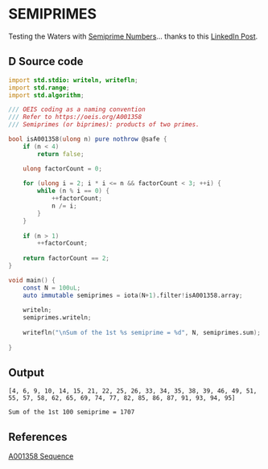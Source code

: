 # SEMIPRIMES

Testing the Waters with [Semiprime Numbers](https://en.wikipedia.org/wiki/Semiprime)... thanks to this [LinkedIn Post](https://www.linkedin.com/feed/update/urn:li:activity:7186515424790888448?utm_source=share&utm_medium=member_desktop).

## D Source code

```d
import std.stdio: writeln, writefln;
import std.range;
import std.algorithm;

/// OEIS coding as a naming convention
/// Refer to https://oeis.org/A001358
/// Semiprimes (or biprimes): products of two primes.

bool isA001358(ulong n) pure nothrow @safe {
    if (n < 4)
        return false;

    ulong factorCount = 0;
    
    for (ulong i = 2; i * i <= n && factorCount < 3; ++i) {
        while (n % i == 0) {
            ++factorCount;
            n /= i;
        }
    }
    
    if (n > 1)
        ++factorCount;
    
    return factorCount == 2;
}

void main() {    
    const N = 100uL;
    auto immutable semiprimes = iota(N+1).filter!isA001358.array;
    
    writeln;
    semiprimes.writeln;
    
    writefln("\nSum of the 1st %s semiprime = %d", N, semiprimes.sum);
    
}

```

## Output

```text
[4, 6, 9, 10, 14, 15, 21, 22, 25, 26, 33, 34, 35, 38, 39, 46, 49, 51, 55, 57, 58, 62, 65, 69, 74, 77, 82, 85, 86, 87, 91, 93, 94, 95]

Sum of the 1st 100 semiprime = 1707
```

## References

[A001358 Sequence](https://oeis.org/A001358)
